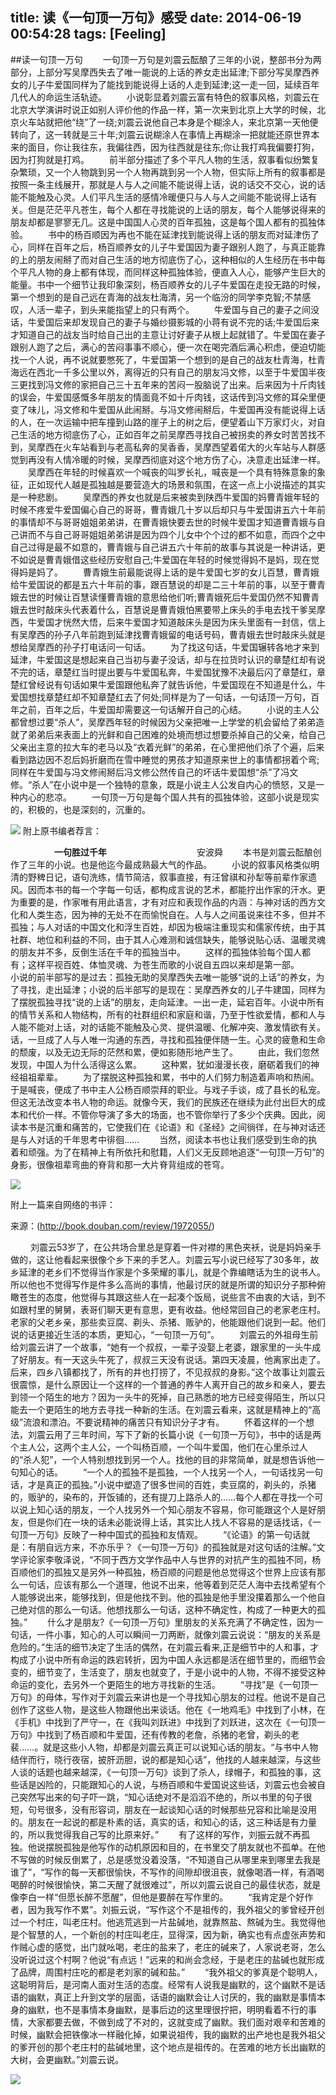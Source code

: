 title: 读《一句顶一万句》感受
date: 2014-06-19 00:54:28
tags: [Feeling]
---

##读一句顶一万句
&emsp;&emsp;一句顶一万句是刘震云酝酿了三年的小说，整部书分为两部分，上部分写吴摩西失去了唯一能说的上话的养女走出延津;下部分写吴摩西养女的儿子牛爱国同样为了能找到能说得上话的人走到延津;这一走一回，延续百年几代人的命运生活轨迹。
&emsp;&emsp;小说彰显着刘震云富有特色的叙事风格，刘震云在北京大学演讲时说正如别人评价他的作品一样，第一次来到北京上大学的时候，北京火车站就把他“绕”了一绕;刘震云说他自己本身是个糊涂人，来北京第一天他便转向了，这一转就是三十年;刘震云说糊涂人在事情上再糊涂一把就能还原世界本来的面目，你让我往东，我偏往西，因为往西就是往东;你让我打鸡我偏要打狗，因为打狗就是打鸡。
&emsp;&emsp;前半部分描述了多个平凡人物的生活，叙事看似纷繁复杂繁琐，又一个人物跳到另一个人物再跳到另一个人物，但实际上所有的叙事都是按照一条主线展开，那就是人与人之间能不能说得上话，说的话交不交心，说的话能不能触及心灵。人们平凡生活的感情冷暖便只与人与人之间能不能说得上话有关。但是茫茫平凡苍生，每个人都在寻找能说的上话的朋友，每个人能够说得来的朋友却都是寥寥无几。这是中国国人心灵的百年孤独，这是每个国人都有的孤独体验。
&emsp;&emsp;书中的杨百顺因为再也不能在延津找到能说得上话的朋友而对延津伤了心，同样在百年之后，杨百顺养女的儿子牛爱国因为妻子跟别人跑了，与真正能靠的上的朋友闹掰了而对自己生活的地方彻底伤了心，这种相似的人生经历在书中每个平凡人物的身上都有体现，而同样这种孤独体验，便直入人心，能够产生巨大的能量。书中一个细节让我印象深刻，杨百顺养女的儿子牛爱国在走投无路的时候，第一个想到的是自己远在青海的战友杜海清，另一个临汾的同学李克智;不禁感叹，人活一辈子，到头来能指望上的只有两个。
&emsp;&emsp;牛爱国与自己的妻子之间没话，牛爱国后来却发现自己的妻子与婚纱摄影城的小蒋有说不完的话;牛爱国后来才知道自己的战友当时给自己出的主意让讨好妻子从根上起就错了。牛爱国在妻子跟别人跑了之后，满心的苦闷事事不顺心，便一次在喝完酒后满心积虑，便迫切能找一个人说，再不说就要憋死了，牛爱国第一个想到的是自己的战友杜青海，杜青海远在西北一千多公里以外，离得近的只有自己的朋友冯文修，以至于牛爱国半夜三更找到冯文修的家把自己三十五年来的苦闷一股脑说了出来。后来因为十斤肉钱的误会，牛爱国感慨多年朋友的情面竟不如十斤肉钱，这话传到冯文修的耳朵里便变了味儿，冯文修和牛爱国从此闹掰。与冯文修闹掰后，牛爱国再没有能说得上话的人，在一次运输中把车撞到山路的崖子上的树之后，便望着山下万家灯火，对自己生活的地方彻底伤了心，正如百年之前吴摩西寻找自己被拐卖的养女时苦苦找不到，吴摩西在火车站看到与老高私奔的吴香香，吴摩西望着偌大的火车站与人群感觉到再没有人情冷暖的时候，吴摩西彻底对这个地方伤了心，决意走出延津一样。
&emsp;&emsp;吴摩西在年轻的时候喜欢一个喊丧的叫罗长礼，喊丧是一个具有特殊意象的象征，正如现代人越是孤独越是要营造大的场景和氛围，在这一点上小说描述的其实是一种悲剧。
&emsp;&emsp;吴摩西的养女也就是后来被卖到陕西牛爱国的妈曹青娥年轻的时候不疼爱牛爱国偏心自己的哥哥，曹青娥几十岁以后却只与牛爱国讲五六十年前的事情却不与哥哥姐姐弟弟讲，在曹青娥快要去世的时候牛爱国才知道曹青娥与自己讲而不与自己哥哥姐姐弟弟讲是因为四个儿女中个个过的都不如意，而四个之中自己过得是最不如意的，曹青娥与自己讲五六十年前的故事与其说是一种讲话，更不如说是曹青娥借这些经历安慰自己;牛爱国在年轻的时候觉得妈不是妈，现在觉得妈是妈了。
&emsp;&emsp;曹青娥生前最能说得上话的是牛爱国七岁的女儿百慧，曹青娥给牛爱国说的都是五六十年前的事，跟百慧说的却是二三十年前的事，以至于曹青娥去世的时候让百慧读懂曹青娥的意思给他们听;曹青娥死后牛爱国仍然不知曹青娥去世时敲床头代表着什么，百慧说是曹青娥怕黑要带上床头的手电去找干爹吴摩西，牛爱国才恍然大悟，后来牛爱国才知道敲床头是因为床头里面有一封信，信上有吴摩西的孙子八年前跑到延津找曹青娥留的电话号码，曹青娥去世时敲床头就是想给吴摩西的孙子打电话问一句话。
&emsp;&emsp;为了找这句话，牛爱国辗转各地才来到延津，牛爱国这是想起来自己当初与妻子没话，却与在拉货时认识的章楚红却有说不完的话，章楚红当时提出要与牛爱国私奔，牛爱国犹豫不决最后闪了章楚红，章楚红曾经说有句话如果牛爱国跟他私奔了就告诉他，牛爱国现在不知道是什么，牛爱国想找章楚红却不知章楚红去了何处;同样是为了一句话，一句话顶一万句，百年之前，百年之后，牛爱国却需要这一句话解开自己的心结。
&emsp;&emsp;小说的主人公都曾想过要“杀人”，吴摩西年轻的时候因为父亲把唯一上学堂的机会留给了弟弟造就了弟弟后来表面上的光鲜和自己困难的处境而想过想要杀掉自己的父亲，给自己父亲出主意的拉大车的老马以及“衣着光鲜”的弟弟，在心里把他们杀了个遍，后来看到路边因不忍后妈折磨而在雪中睡觉的男孩才知道原来世上的事情都拐着个弯;同样在牛爱国与冯文修闹掰后冯文修公然传自己的坏话牛爱国想“杀”了冯文修。“杀人”在小说中是一个独特的意象，既是小说主人公发自内心的愤怒，又是一种内心的悲凉。
&emsp;&emsp;一句顶一万句是每个国人共有的孤独体验，这部小说是现实的，积极的，也是深刻的，沉重的。

![](/img/读《一句顶一万句》感受/一句顶一万句书.jpg)
附上原书编者荐言：

**&emsp;&emsp;&emsp;&emsp;&emsp;一句胜过千年**
&emsp;&emsp;&emsp;&emsp;&emsp;&emsp;&emsp;&emsp;&emsp;&emsp;安波舜
&emsp;&emsp;本书是刘震云酝酿创作了三年的小说。也是他迄今最成熟最大气的作品。
&emsp;&emsp;小说的叙事风格类似明清的野稗日记，语句洗练，情节简洁，叙事直接，有汪曾祺和孙犁等前辈作家遗风。因而本书的每一个字每一句话，都构成言说的艺术，都能拧出作家的汗水。更为重要的是，作家唯有用此语言，才有对应和表现作品的内涵：与神对话的西方文化和人类生态，因为神的无处不在而愉悦自在。人与人之间虽说来往不多，但并不孤独；与人对话的中国文化和浮生百姓，却因为极端注重现实和儒家传统，由于其社群、地位和利益的不同，由于其人心难测和诚信缺失，能够说贴心话、温暖灵魂的朋友并不多，反倒生活在千年的孤独当中。
&emsp;&emsp;这样的孤独体验每个国人都有；这样平视百姓、体恤灵魂、为苍生而歌的小说自五四以来却是第一部。
&emsp;&emsp;小说的前半部写的是过去：孤独无助的吴摩西失去唯一能够“说的上话”的养女，为了寻找，走出延津；小说的后半部写的是现在：吴摩西养女的儿子牛建国，同样为了摆脱孤独寻找“说的上话”的朋友，走向延津。一出一走，延宕百年。小说中所有的情节关系和人物结构，所有的社群组织和家庭和谐，乃至于性欲爱情，都和人与人能不能对上话，对的话能不能触及心灵、提供温暖、化解冲突、激发情欲有关。话，一旦成了人与人唯一沟通的东西，寻找和孤独便伴随一生。心灵的疲惫和生命的颓废，以及无边无际的茫然和累，便如影随形地产生了。
&emsp;&emsp;由此，我们忽然发现，中国人为什么活得这么累。
&emsp;&emsp;这种累，犹如漫漫长夜，磨砺着我们的神经祖祖辈辈。
&emsp;&emsp;为了摆脱这种孤独和累，书中的人们努力制造着声响和热闹。于是喊丧，便成了书中主人公杨百顺崇拜的职业。与戏子手谈，成了县长的私宠。但这无法改变本书人物的命运。就像今天，我们的民族还在继续为此付出巨大的成本和代价一样。不管你导演了多大的场面，也不管你举行了多少个庆典。因此，阅读本书是沉重和痛苦的，它使我们在《论语》和《圣经》之间徜徉，在与神对话还是与人对话的千年思考中徘徊……
&emsp;&emsp;当然，阅读本书也让我们感受到生命的执着和顽强。为了在精神上有所依托和慰籍，人们义无反顾地追逐“一句顶一万句”的身影，很像祖辈弯曲的脊背和那一大片脊背组成的苍穹。

![](/img/读《一句顶一万句》感受/picture2.jpg)

附上一篇来自网络的书评：

来源：(http://book.douban.com/review/1972055/)

&emsp;&emsp;  刘震云53岁了，在公共场合里总是穿着一件对襟的黑色夹袄，说是妈妈亲手做的，这让他看起来很像个乡下来的手艺人。刘震云写小说已经写了30多年，故乡延津的老乡们不觉得当作家是个多荣耀的事儿，就是个靠编瞎话为生的说书人。所以他也不觉得写作是件多么高尚的事情，他最讨厌的就是所谓的知识分子那种俯瞰苍生的态度，他觉得与其跟这些人在一起凑个饭局，说些言不由衷的大话，到不如跟村里的舅舅，表哥们聊天更有意思，更有收益。他经常回自己的老家老庄村。老家的父老乡亲，那些卖豆腐、剃头、杀猪、贩驴的，他能跟他们说到一起。他们说的话更接近生活的本质，更知心，“一句顶一万句”。 
&emsp;&emsp;刘震云的外祖母生前给刘震云讲了一个故事，“她有一个叔叔，一辈子没娶上老婆，跟家里的一头牛成了好朋友。有一天这头牛死了，叔叔三天没有说话。第四天凌晨，他离家出走了。后来，四乡八镇都找了，所有的井也打捞了，不见叔叔的身影。”这个故事让刘震云很震惊，是什么原因让一个这样的一个普通的养牛人离开自己的故乡和亲人，要去到领一个陌生的地方？因为一头牛的死掉，自己熟悉的地方已经变得陌生，所以只能去一个更陌生的地方去寻找一种新的生活。在刘震云看来，这就是精神上的“高级”流浪和漂泊。不要说精神的痛苦只有知识分子才有。 
&emsp;&emsp;怀着这样的一个想法，刘震云用了三年时间，写下了新的长篇小说《一句顶一万句》，书中的话是两个主人公，这两个主人公，一个叫杨百顺，一个叫牛爱国，他们在心里杀过人的“杀人犯”，一个人特别想找到另一个人。找他的目的非常简单，就是想告诉他一句知心的话。 
&emsp;&emsp;“一个人的孤独不是孤独，一个人找另一个人，一句话找另一句话，才是真正的孤独。”小说中塑造了很多世间的百姓，卖豆腐的，剃头的，杀猪的，贩驴的，染布的，开饭铺的，还有提刀上路杀人的……每个人都在寻找一个可以说上知心话的朋友，一个人找另外一个知心朋友不容易，你可能跟这个人是好朋友，但是你们在一块的话未必能说得上话，其实比人找人不容易的是话找话，《一句顶一万句》反映了一种中国式的孤独和友情观。 
&emsp;&emsp;“《论语》的第一句话就是：有朋自远方来，不亦乐乎？《一句顶一万句》的孤独就是对这句话的注解。”文学评论家李敬泽说，“不同于西方文学作品中人与世界的对抗产生的孤独不同，杨百顺他们的孤独又是另外一种孤独，杨百顺的问题是他总觉得这个世界上应该有那么一句话，应该有那么一个道理，他说不出来，他等着到茫茫人海中去找希望有个人能够说出来，能够找到，但是他找不到。他的孤独是他手里没攥着那么一个他自己绝对信的那么一句话。他想找那么一句话，这种不确定性，构成了一种更大的孤独。” 
&emsp;&emsp;什么才是朋友?《一句顶一万句》里朋友的关系充满了不确定性，因为一句话，一件小事，知心的人可以瞬间一刀两断，就像刘震云说说：“朋友的关系是危险的。”生活的细节决定了生活的偶然，在刘震云看来,正是细节中的人和事，才构成了小说中所有命运的跌宕转折，因为中国人永远都是活在细节里的，而细节会变的，细节变了，生活变了，朋友也就变了，于是小说中的人物，不得不接受这种命运的变化，去另外一个更陌生的地方寻找新的生活。 
&emsp;&emsp;“寻找”是《一句顶一万句》的母体，写作对于刘震云来讲也是一个寻找知心朋友的过程。他说不是自己创作了这些人物，是这些人物跟他出来谈话。他在《一地鸡毛》中找到了小林，在《手机》中找到了严守一，在《我叫刘跃进》中找到了刘跃进，这次在《一句顶一万句》中找到了杨百顺和牛爱国，还有传教的老詹，杀猪的老曾，剃头的老裴……。就是这些小人物，却都是刘震云真正可以说知心话的朋友。“与书中人物结伴而行，晓行夜宿，披肝沥胆，说的都是知心话”，他找的人越来越深，与这些人谈的话题也越来越深，《一句顶一万句》谈到了杀人，绿帽子，和孤独的事，这些话是凶险的，只能跟知心的人说，与杨百顺和牛爱国说这些话，刘震云也会被自己突然写出来的句子吓一跳，“知心话绝对不是滔滔不绝的，所以书里的句子很短，句号很多，没有形容词，朋友在一起谈知心话的时候那些兄容和比喻是没用的。朋友在一起说的都是朴素的话，真实的话，和知心的话，这三种话是有力量的，所以我觉得我自己写的比原来好。” 
&emsp;&emsp;有了这样的写作，刘振云就不再孤独。他说摆脱孤独是他写作的动机原因和目的，在书里交了朋友就也不孤单。在他不写做的时候反倒累了，总是感觉没着没落，“不知道自己从哪里来到哪里去我是谁了”，“写作的每一天都很愉快，不写作的间隙却很沮丧，就像喝酒一样，有酒喝喝醉的时候很愉快，第二天醒了就很难过”，所以刘震云说自己的最佳状态，就是像李白一样“但愿长醉不愿醒”，但他是要醉在写作里的。 
&emsp;&emsp;“我肯定是个好作者，因为我写作不累”。刘振云说，“写作这个不是祖传的，我外祖父的爹曾经开创过一个村庄，叫老庄村。他逃荒逃到一片盐碱地，就靠熬盐、熬碱为生。我觉得他是个智慧的人，一个新创的村庄叫老庄，显得深，因为新，确实也有点虚张声势和作贼心虚的感觉，出门就吆喝，老庄的盐来了，老庄的碱来了，人家说老哥，怎么没听说过这个村啊？他说“有点远！”远来的和尚会念经，于是老庄的盐碱也就形成了品牌，周围村庄吃的都是老刘家的碱和盐。” 
&emsp;&emsp;“我外祖父的爹真是个聪明人，这聪明背后，是河南人面对生活的态度。经常有人说我是幽默的，这个幽默不是话语的幽默，真正上升到文学的层面，话语的幽默会让人讨厌的，我的幽默是事情本身的幽默，也不是事情本身幽默，是事后边的这里理很拧把，明明看着不行的事情，大家都要去做，不做到成了不对的，这就变成了幽默。我们面对艰辛和苦难的时候，幽默会把铁像冰一样融化掉，如果说祖传，我的幽默的出产地也是我外祖父的爹开创的那个老庄村的盐碱地里，这个地点是祖传的。在苦难的地方长出幽默的大树，会更幽默。”刘震云说。

![](/img/读《一句顶一万句》感受/picture.jpg)
